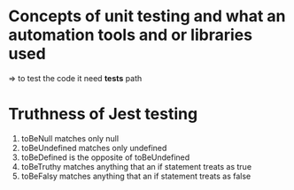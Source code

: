 # Concepts of unit testing and what an automation tools and or libraries used  

=> to test the code it need __tests__ path 

# Truthness of Jest testing

1. toBeNull matches only null
2. toBeUndefined matches only undefined
3. toBeDefined is the opposite of toBeUndefined
4. toBeTruthy matches anything that an if statement treats as true
5. toBeFalsy matches anything that an if statement treats as false